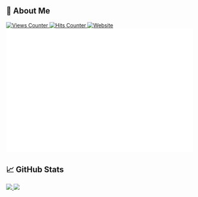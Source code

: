 ## 🌟 About Me

<div align="left">
  <a href="https://github.com/natainditama/">
    <img src="https://komarev.com/ghpvc/?username=natainditama&color=2563eb&label=Profile+Views" alt="Views Counter" />
  </a>
  <a href="https://github.com/natainditama/">
    <img
      src="https://hits.seeyoufarm.com/api/count/incr/badge.svg?url=https%3A%2F%2Fgithub.com%2Fnatainditama1212%2Fhit-counter&count_bg=%232563eb&title_bg=%23595959&title=Hits"
      alt="Hits Counter" />
  </a>
  <a href="https://natainditama.pages.dev">
    <img src="https://img.shields.io/website?url=http%3A%2F%2Fnatainditama.pages.dev&up_color=%232563eb&labelColor=%23595959&label=Website" alt="Website" />
  </a>
</div>

<div align="center">
  <picture>
    <source srcset="./github-metrics-small.svg" media="(max-width: 1024px)" />
    <img src="./github-metrics.svg" alt="Metrics" loading="lazy" title="Github Metrics"/>
  </picture>
</div>

## 📈 GitHub Stats

<div align="left">
  <a href="https://github.com/natainditama">
    <!-- <picture>
      <source srcset="https://github-readme-stats.vercel.app/api?username=natainditama&show_icons=true&theme=dark&hide_border=true&card_width=420" media="(prefers-color-scheme: dark)" />
      <source srcset="https://github-readme-stats.vercel.app/api?username=natainditama&show_icons=true&theme=default&hide_border=true&card_width=420" media="(prefers-color-scheme: light), (prefers-color-scheme: no-preference)" /> -->
      <img src="https://github-readme-stats.vercel.app/api?username=natainditama&show_icons=true&hide_border=true&card_width=220" />
    <!-- </picture> -->
  </a>

  <a href="https://github.com/natainditama">
    <!-- <picture>
      <source srcset="https://github-readme-streak-stats.herokuapp.com?user=natainditama&border_radius=&ring=2F80ED&fire=4C71F2&currStreakLabel=4C71F2&theme=dark&border=EBEBEB00&card_width=420" media="(prefers-color-scheme: dark)" />
      <source srcset="https://github-readme-streak-stats.herokuapp.com?user=natainditama&border_radius=&ring=2F80ED&fire=4C71F2&currStreakLabel=4C71F2&theme=default&border=EBEBEB00&card_width=420" media="(prefers-color-scheme: light), (prefers-color-scheme: no-preference)" /> -->
      <img src="https://github-readme-streak-stats.herokuapp.com?user=natainditama&border_radius=&ring=2F80ED&fire=4C71F2&currStreakLabel=4C71F2&border=EBEBEB00&card_width=400" />
    <!-- </picture> -->
  </a>
</div>
